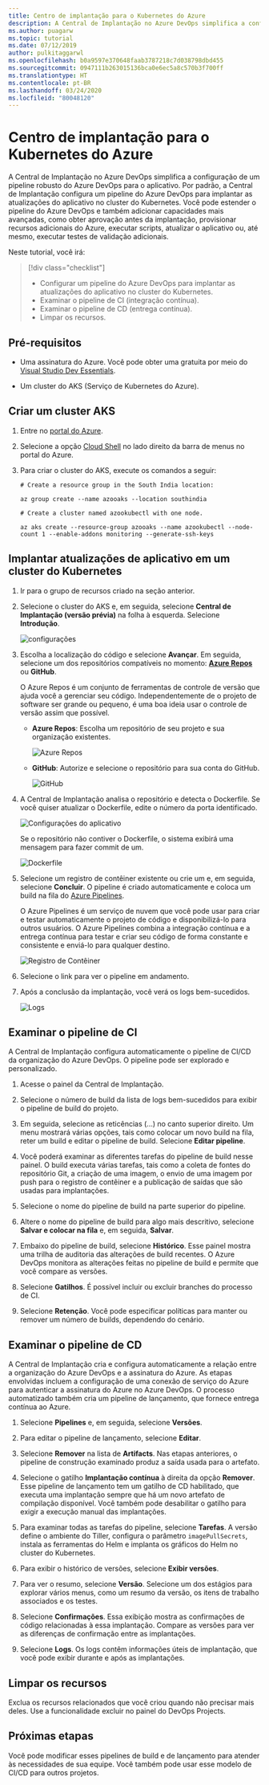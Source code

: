 ```yaml
---
title: Centro de implantação para o Kubernetes do Azure
description: A Central de Implantação no Azure DevOps simplifica a configuração de um pipeline robusto do Azure DevOps para seu aplicativo
ms.author: puagarw
ms.topic: tutorial
ms.date: 07/12/2019
author: pulkitaggarwl
ms.openlocfilehash: b0a9597e370648faab3787218c7d038798dbd455
ms.sourcegitcommit: 0947111b263015136bca0e6ec5a8c570b3f700ff
ms.translationtype: HT
ms.contentlocale: pt-BR
ms.lasthandoff: 03/24/2020
ms.locfileid: "80048120"
---
```

# <a name="deployment-center-for-azure-kubernetes"></a>Centro de implantação para o Kubernetes do Azure

A Central de Implantação no Azure DevOps simplifica a configuração de um pipeline robusto do Azure DevOps para o aplicativo. Por padrão, a Central de Implantação configura um pipeline do Azure DevOps para implantar as atualizações do aplicativo no cluster do Kubernetes. Você pode estender o pipeline do Azure DevOps e também adicionar capacidades mais avançadas, como obter aprovação antes da implantação, provisionar recursos adicionais do Azure, executar scripts, atualizar o aplicativo ou, até mesmo, executar testes de validação adicionais.

Neste tutorial, você irá:

> [!div class="checklist"]
> * Configurar um pipeline do Azure DevOps para implantar as atualizações do aplicativo no cluster do Kubernetes.
> * Examinar o pipeline de CI (integração contínua).
> * Examinar o pipeline de CD (entrega contínua).
> * Limpar os recursos.

## <a name="prerequisites"></a>Pré-requisitos

* Uma assinatura do Azure. Você pode obter uma gratuita por meio do [Visual Studio Dev Essentials](https://visualstudio.microsoft.com/dev-essentials/).

* Um cluster do AKS (Serviço de Kubernetes do Azure).

## <a name="create-an-aks-cluster"></a>Criar um cluster AKS

1. Entre no [portal do Azure](https://portal.azure.com/).

1. Selecione a opção [Cloud Shell](https://docs.microsoft.com/azure/cloud-shell/overview) no lado direito da barra de menus no portal do Azure.

1. Para criar o cluster do AKS, execute os comandos a seguir:

    ```azurecli
    # Create a resource group in the South India location:

    az group create --name azooaks --location southindia

    # Create a cluster named azookubectl with one node.

    az aks create --resource-group azooaks --name azookubectl --node-count 1 --enable-addons monitoring --generate-ssh-keys
    ```

## <a name="deploy-application-updates-to-a-kubernetes-cluster"></a>Implantar atualizações de aplicativo em um cluster do Kubernetes

1. Ir para o grupo de recursos criado na seção anterior.

1. Selecione o cluster do AKS e, em seguida, selecione **Central de Implantação (versão prévia)** na folha à esquerda. Selecione **Introdução**.

   ![configurações](media/deployment-center-launcher/settings.png)

1. Escolha a localização do código e selecione **Avançar**. Em seguida, selecione um dos repositórios compatíveis no momento: **[Azure Repos](https://docs.microsoft.com/azure/devops/repos/index?view=azure-devops)** ou **GitHub**.

    O Azure Repos é um conjunto de ferramentas de controle de versão que ajuda você a gerenciar seu código. Independentemente de o projeto de software ser grande ou pequeno, é uma boa ideia usar o controle de versão assim que possível.

    - **Azure Repos**: Escolha um repositório de seu projeto e sua organização existentes.

        ![Azure Repos](media/deployment-center-launcher/azure-repos.gif)

    - **GitHub**: Autorize e selecione o repositório para sua conta do GitHub.

        ![GitHub](media/deployment-center-launcher/github.gif)


1. A Central de Implantação analisa o repositório e detecta o Dockerfile. Se você quiser atualizar o Dockerfile, edite o número da porta identificado.

    ![Configurações do aplicativo](media/deployment-center-launcher/application-settings.png)

    Se o repositório não contiver o Dockerfile, o sistema exibirá uma mensagem para fazer commit de um.

    ![Dockerfile](media/deployment-center-launcher/dockerfile.png)

1. Selecione um registro de contêiner existente ou crie um e, em seguida, selecione **Concluir**. O pipeline é criado automaticamente e coloca um build na fila do [Azure Pipelines](https://docs.microsoft.com/azure/devops/pipelines/index?view=azure-devops).

    O Azure Pipelines é um serviço de nuvem que você pode usar para criar e testar automaticamente o projeto de código e disponibilizá-lo para outros usuários. O Azure Pipelines combina a integração contínua e a entrega contínua para testar e criar seu código de forma constante e consistente e enviá-lo para qualquer destino.

    ![Registro de Contêiner](media/deployment-center-launcher/container-registry.png)

1. Selecione o link para ver o pipeline em andamento.

1. Após a conclusão da implantação, você verá os logs bem-sucedidos.

    ![Logs](media/deployment-center-launcher/logs.png)

## <a name="examine-the-ci-pipeline"></a>Examinar o pipeline de CI

A Central de Implantação configura automaticamente o pipeline de CI/CD da organização do Azure DevOps. O pipeline pode ser explorado e personalizado.

1. Acesse o painel da Central de Implantação.  

1. Selecione o número de build da lista de logs bem-sucedidos para exibir o pipeline de build do projeto.

1. Em seguida, selecione as reticências (...) no canto superior direito. Um menu mostrará várias opções, tais como colocar um novo build na fila, reter um build e editar o pipeline de build. Selecione **Editar pipeline**. 

1. Você poderá examinar as diferentes tarefas do pipeline de build nesse painel. O build executa várias tarefas, tais como a coleta de fontes do repositório Git, a criação de uma imagem, o envio de uma imagem por push para o registro de contêiner e a publicação de saídas que são usadas para implantações.

1. Selecione o nome do pipeline de build na parte superior do pipeline.

1. Altere o nome do pipeline de build para algo mais descritivo, selecione **Salvar e colocar na fila** e, em seguida, **Salvar**.

1. Embaixo do pipeline de build, selecione **Histórico**. Esse painel mostra uma trilha de auditoria das alterações de build recentes. O Azure DevOps monitora as alterações feitas no pipeline de build e permite que você compare as versões.

1. Selecione **Gatilhos**. É possível incluir ou excluir branches do processo de CI.

1. Selecione **Retenção**. Você pode especificar políticas para manter ou remover um número de builds, dependendo do cenário.

## <a name="examine-the-cd-pipeline"></a>Examinar o pipeline de CD

A Central de Implantação cria e configura automaticamente a relação entre a organização do Azure DevOps e a assinatura do Azure. As etapas envolvidas incluem a configuração de uma conexão de serviço do Azure para autenticar a assinatura do Azure no Azure DevOps. O processo automatizado também cria um pipeline de lançamento, que fornece entrega contínua ao Azure.

1. Selecione **Pipelines** e, em seguida, selecione **Versões**.

1. Para editar o pipeline de lançamento, selecione **Editar**.

1. Selecione **Remover** na lista de **Artifacts**. Nas etapas anteriores, o pipeline de construção examinado produz a saída usada para o artefato. 

1. Selecione o gatilho **Implantação contínua** à direita da opção **Remover**. Esse pipeline de lançamento tem um gatilho de CD habilitado, que executa uma implantação sempre que há um novo artefato de compilação disponível. Você também pode desabilitar o gatilho para exigir a execução manual das implantações.

1. Para examinar todas as tarefas do pipeline, selecione **Tarefas**. A versão define o ambiente do Tiller, configura o parâmetro `imagePullSecrets`, instala as ferramentas do Helm e implanta os gráficos do Helm no cluster do Kubernetes.

1. Para exibir o histórico de versões, selecione **Exibir versões**.

1. Para ver o resumo, selecione **Versão**. Selecione um dos estágios para explorar vários menus, como um resumo da versão, os itens de trabalho associados e os testes. 

1. Selecione **Confirmações**. Essa exibição mostra as confirmações de código relacionadas à essa implantação. Compare as versões para ver as diferenças de confirmação entre as implantações.

1. Selecione **Logs**. Os logs contêm informações úteis de implantação, que você pode exibir durante e após as implantações.

## <a name="clean-up-resources"></a>Limpar os recursos

Exclua os recursos relacionados que você criou quando não precisar mais deles. Use a funcionalidade excluir no painel do DevOps Projects.

## <a name="next-steps"></a>Próximas etapas

Você pode modificar esses pipelines de build e de lançamento para atender às necessidades de sua equipe. Você também pode usar esse modelo de CI/CD para outros projetos.
